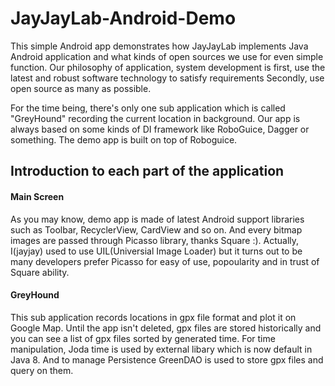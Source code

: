 JayJayLab-Android-Demo
======================

This simple Android app demonstrates how JayJayLab implements Java Android application and what kinds of open sources we use for even simple function. Our philosophy of application, system development is 
first, use the latest and robust software technology to satisfy requirements
Secondly, use open source as many as possible.

For the time being, there's only one sub application which is called "GreyHound" recording the current location in background.
Our app is always based on some kinds of DI framework like RoboGuice, Dagger or something. The demo app is built on top of Roboguice.

Introduction to each part of the application
-----------

#### Main Screen
As you may know, demo app is made of latest Android support libraries such as Toolbar, RecyclerView, CardView and so on.
And every bitmap images are passed through Picasso library, thanks Square :). Actually, I(jayjay) used to use UIL(Universial Image
 Loader) but it turns out to be many developers prefer Picasso for easy of use, popoularity and in trust of Square ability.

#### GreyHound
This sub application records locations in gpx file format and plot it on Google Map. Until the app isn't deleted, gpx files
are stored historically and you can see a list of gpx files sorted by generated time. For time manipulation, Joda time is used
by external libary which is now default in Java 8. And to manage Persistence GreenDAO is used to store gpx files and query on them.


